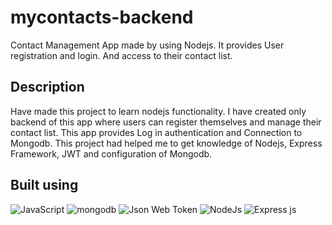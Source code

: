 # mycontacts-backend
Contact Management App made by using Nodejs. It provides User registration and login. And access to their contact list.

## Description
Have made this project to learn nodejs functionality. 
I have created only backend of this app where users can register themselves and manage their contact list.
This app provides Log in authentication and Connection to Mongodb.
This project had helped me to get knowledge of Nodejs, Express Framework, JWT and configuration of Mongodb.

## Built using
![JavaScript](https://img.shields.io/badge/javascript-%23323330.svg?style=for-the-badge&logo=javascript&logoColor=%23F7DF1E)
![mongodb](https://img.shields.io/badge/MongoDB-4EA94B?style=for-the-badge&logo=mongodb&logoColor=white)
![Json Web Token](https://img.shields.io/badge/json%20web%20tokens-323330?style=for-the-badge&logo=json-web-tokens&logoColor=pink)
![NodeJs](https://img.shields.io/badge/Node.js-43853D?style=for-the-badge&logo=node.js&logoColor=white)
![Express js](https://img.shields.io/badge/Express.js-404D59?style=for-the-badge)
